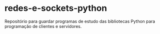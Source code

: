 # redes-e-sockets-python
Repositório para guardar programas de estudo das bibliotecas Python para programação de clientes e servidores.

